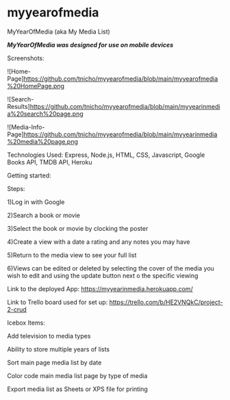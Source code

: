 # myyearofmedia

MyYearOfMedia (aka My Media List)

***MyYearOfMedia was designed for use on mobile devices***

Screenshots:

![Home-Page]https://github.com/tnicho/myyearofmedia/blob/main/myyearofmedia%20HomePage.png

![Search-Results]https://github.com/tnicho/myyearofmedia/blob/main/myyearinmedia%20search%20page.png

![Media-Info-Page]https://github.com/tnicho/myyearofmedia/blob/main/myyearinmedia%20media%20page.png

Technologies Used: Express, Node.js, HTML, CSS, Javascript, Google Books API, TMDB API, Heroku

Getting started:

Steps:

1)Log in with Google

2)Search a book or movie

3)Select the book or movie by clocking the poster

4)Create a view with a date a rating and any notes you may have

5)Return to the media view to see your full list

6)Views can be edited or deleted by selecting the cover of the media you wish to edit 
    and using the update button next o the specific viewing
    
Link to the deployed App: https://myyearinmedia.herokuapp.com/

Link to Trello board used for set up: https://trello.com/b/HE2VNQkC/project-2-crud

Icebox Items:

Add television to media types

Ability to store multiple years of lists

Sort main page media list by date

Color code main media list page by type of media 

Export media list as Sheets or XPS file for printing
